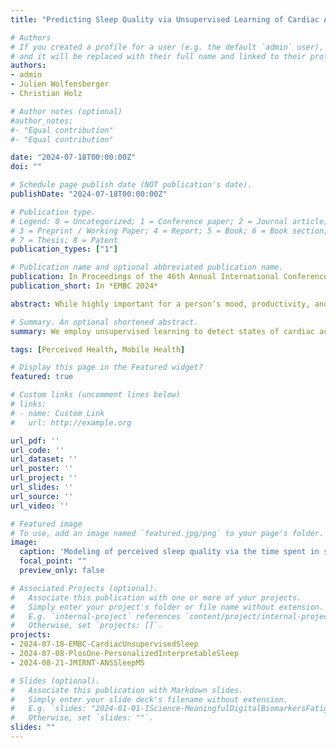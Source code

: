 ```yaml
---
title: "Predicting Sleep Quality via Unsupervised Learning of Cardiac Activity"

# Authors
# If you created a profile for a user (e.g. the default `admin` user), write the username (folder name) here 
# and it will be replaced with their full name and linked to their profile.
authors:
- admin
- Julien Wolfensberger
- Christian Holz

# Author notes (optional)
#author_notes:
#- "Equal contribution"
#- "Equal contribution"

date: "2024-07-18T00:00:00Z"
doi: ""

# Schedule page publish date (NOT publication's date).
publishDate: "2024-07-18T00:00:00Z"

# Publication type.
# Legend: 0 = Uncategorized; 1 = Conference paper; 2 = Journal article;
# 3 = Preprint / Working Paper; 4 = Report; 5 = Book; 6 = Book section;
# 7 = Thesis; 8 = Patent
publication_types: ["1"]

# Publication name and optional abbreviated publication name.
publication: In Proceedings of the 46th Annual International Conference of the IEEE Engineering in Medicine \& Biology Society
publication_short: In *EMBC 2024*

abstract: While highly important for a person’s mood, productivity, and physical performance, perceived sleep quality is challenging to model and, thus, predict with passive means such as physiological and behavioral signals alone. In this paper, we propose a novel method that diverges from traditional feature-based modeling of sleep quality. Instead, our method is unsupervised and derives states of cardiac activity from polysomnography (PSG) recordings of more than 6,800 participants. We then demonstrate that the proportion of time spent in these states strongly correlates with perceived sleep quality using a longitudinal study of 16 participants over one month. Our method classifies participants’ perceived sleep quality with a balanced accuracy of 68%, significantly exceeding prior methods and feature-based approaches that incorporate established metrics of cardiac activity. Interestingly, we find that the states of cardiac activity our method derives oppose traditional sleep stages—even though the states seem easily explainable based on simple metrics of cardiac activity. Thus, we provide evidence that there are still little-understood processes during sleep that need further investigation, potentially even a rethinking of sleep analysis, especially for perceived sleep quality.

# Summary. An optional shortened abstract.
summary: We employ unsupervised learning to detect states of cardiac activity on the large MESA database with more than 6,800 participants. We then show that the proportion of time spent in these states strongly correlates with perceived sleep quality in an intensive longitudinal study. Our mothod stringly outperforms using traditional hand-crafted features of cardiac activity and shows that there are patterns during sleep that we still struggle to understand using traditional modeling techniques.

tags: [Perceived Health, Mobile Health]

# Display this page in the Featured widget?
featured: true

# Custom links (uncomment lines below)
# links:
# - name: Custom Link
#   url: http://example.org

url_pdf: ''
url_code: ''
url_dataset: ''
url_poster: ''
url_project: ''
url_slides: ''
url_source: ''
url_video: ''

# Featured image
# To use, add an image named `featured.jpg/png` to your page's folder. 
image:
  caption: 'Modeling of perceived sleep quality via the time spent in states of cardiac activity derived via unsupervised learning.'
  focal_point: ""
  preview_only: false

# Associated Projects (optional).
#   Associate this publication with one or more of your projects.
#   Simply enter your project's folder or file name without extension.
#   E.g. `internal-project` references `content/project/internal-project/index.md`.
#   Otherwise, set `projects: []`.
projects:
- 2024-07-18-EMBC-CardiacUnsupervisedSleep
- 2024-07-08-PlosOne-PersonalizedInterpretableSleep
- 2024-08-21-JMIRNT-ANSSleepMS

# Slides (optional).
#   Associate this publication with Markdown slides.
#   Simply enter your slide deck's filename without extension.
#   E.g. `slides: "2024-01-01-IScience-MeaningfulDigitalBiomarkersFatigue"` references `content/slides/2024-01-01-IScience-MeaningfulDigitalBiomarkersFatigue/index.md`.
#   Otherwise, set `slides: ""`.
slides: ""
---
```

